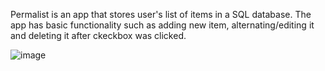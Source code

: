 Permalist is an app that stores user's list of items in a SQL database. The app has basic functionality such as adding new item, alternating/editing it and deleting it after ckeckbox was clicked.

![image](https://github.com/marcin-p-b/node-js-permalist/assets/162914885/f1e7be1b-0c0b-409b-b74b-149ccef004d7)
